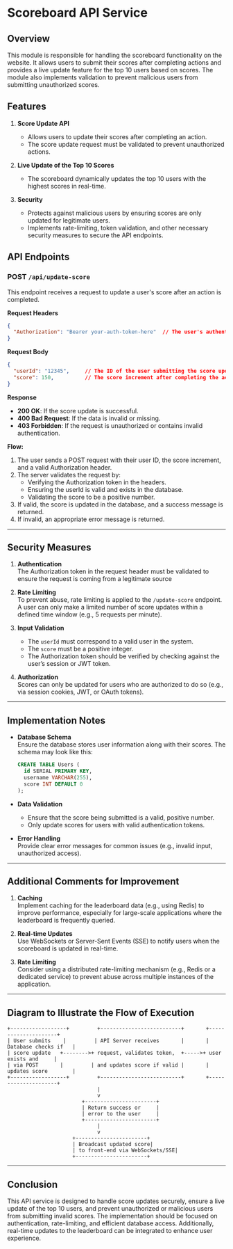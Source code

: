 # Scoreboard API Service

## Overview
This module is responsible for handling the scoreboard functionality on the website. It allows users to submit their scores after completing actions and provides a live update feature for the top 10 users based on scores. The module also implements validation to prevent malicious users from submitting unauthorized scores.

## Features
1. **Score Update API**
   - Allows users to update their scores after completing an action.
   - The score update request must be validated to prevent unauthorized actions.

2. **Live Update of the Top 10 Scores**
   - The scoreboard dynamically updates the top 10 users with the highest scores in real-time.

3. **Security**
   - Protects against malicious users by ensuring scores are only updated for legitimate users.  
   - Implements rate-limiting, token validation, and other necessary security measures to secure the API endpoints.

## API Endpoints

### POST `/api/update-score`

This endpoint receives a request to update a user's score after an action is completed.

**Request Headers**
```json
{
  "Authorization": "Bearer your-auth-token-here"  // The user's authentication token
}
```

**Request Body**
```json
{
  "userId": "12345",     // The ID of the user submitting the score update
  "score": 150,          // The score increment after completing the action
}
```

**Response**
- **200 OK**: If the score update is successful.
- **400 Bad Request**: If the data is invalid or missing.
- **403 Forbidden**: If the request is unauthorized or contains invalid authentication.

**Flow:**
1. The user sends a POST request with their user ID, the score increment, and a valid Authorization header.
2. The server validates the request by:
      - Verifying the Authorization token in the headers.
      - Ensuring the userId is valid and exists in the database.
      - Validating the score to be a positive number.
3. If valid, the score is updated in the database, and a success message is returned.
4. If invalid, an appropriate error message is returned.

---

## Security Measures

1. **Authentication**  
   The Authorization token in the request header must be validated to ensure the request is coming from a legitimate source

2. **Rate Limiting**  
   To prevent abuse, rate limiting is applied to the `/update-score` endpoint. A user can only make a limited number of score updates within a defined time window (e.g., 5 requests per minute).

3. **Input Validation**  
   - The `userId` must correspond to a valid user in the system.
   - The `score` must be a positive integer.
   - The Authorization token should be verified by checking against the user’s session or JWT token.

4. **Authorization**  
   Scores can only be updated for users who are authorized to do so (e.g., via session cookies, JWT, or OAuth tokens).

---

## Implementation Notes

- **Database Schema**  
  Ensure the database stores user information along with their scores. The schema may look like this:
  
  ```sql
  CREATE TABLE Users (
    id SERIAL PRIMARY KEY,
    username VARCHAR(255),
    score INT DEFAULT 0
  );
  ```

- **Data Validation**  
  - Ensure that the score being submitted is a valid, positive number.
  - Only update scores for users with valid authentication tokens.

- **Error Handling**  
  Provide clear error messages for common issues (e.g., invalid input, unauthorized access).

---

## Additional Comments for Improvement

1. **Caching**  
   Implement caching for the leaderboard data (e.g., using Redis) to improve performance, especially for large-scale applications where the leaderboard is frequently queried.

2. **Real-time Updates**  
   Use WebSockets or Server-Sent Events (SSE) to notify users when the scoreboard is updated in real-time.

3. **Rate Limiting**  
   Consider using a distributed rate-limiting mechanism (e.g., Redis or a dedicated service) to prevent abuse across multiple instances of the application.
   
---

## Diagram to Illustrate the Flow of Execution

```plaintext
+------------------+         +--------------------------+       +---------------------+
| User submits    |         | API Server receives       |       | Database checks if   |
| score update   +-------->+ request, validates token,  +----->+ user exists and     |
| via POST       |         | and updates score if valid |       | updates score        |
+------------------+         +--------------------------+       +---------------------+
                             |
                             v
                        +-----------------------+
                        | Return success or     |
                        | error to the user     |
                        +-----------------------+
                             |
                             v
                     +-----------------------+
                     | Broadcast updated score|
                     | to front-end via WebSockets/SSE|
                     +-----------------------+
```

---

## Conclusion
This API service is designed to handle score updates securely, ensure a live update of the top 10 users, and prevent unauthorized or malicious users from submitting invalid scores. The implementation should be focused on authentication, rate-limiting, and efficient database access. Additionally, real-time updates to the leaderboard can be integrated to enhance user experience.
```
